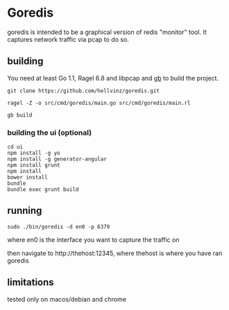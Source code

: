 # Goredis

goredis is intended to be a graphical version of redis "monitor" tool.
It captures network traffic via pcap to do so.

## building

You need at least Go 1.1, Ragel 6.8 and libpcap and [gb](http://getgb.io/) to build the project.

```
git clone https://github.com/hellvinz/goredis.git

ragel -Z -o src/cmd/goredis/main.go src/cmd/goredis/main.rl

gb build
```

### building the ui (optional)

```
cd ui
npm install -g yo
npm install -g generator-angular
npm install grunt
npm install
bower install
bundle
bundle exec grunt build
```

## running

```
sudo ./bin/goredis -d en0 -p 6379
```

where en0 is the interface you want to capture the traffic on

then navigate to http://thehost:12345, where thehost is where you have ran goredis

## limitations

tested only on macos/debian and chrome
